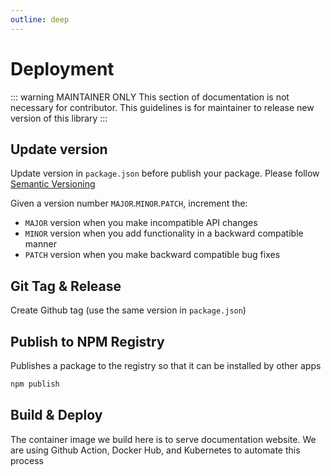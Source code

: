 ```yaml
---
outline: deep
---
```


# Deployment

::: warning MAINTAINER ONLY
This section of documentation is not necessary for contributor. This guidelines is for maintainer to release new version of this library
:::

## Update version

Update version in `package.json` before publish your package. Please follow [Semantic Versioning](https://semver.org/)

Given a version number `MAJOR`.`MINOR`.`PATCH`, increment the:

- `MAJOR` version when you make incompatible API changes
- `MINOR` version when you add functionality in a backward compatible manner
- `PATCH` version when you make backward compatible bug fixes

## Git Tag & Release

Create Github tag (use the same version in `package.json`)

## Publish to NPM Registry

Publishes a package to the registry so that it can be installed by other apps

```sh
npm publish
```

## Build & Deploy

The container image we build here is to serve documentation website. We are using Github Action, Docker Hub, and Kubernetes to automate this process

